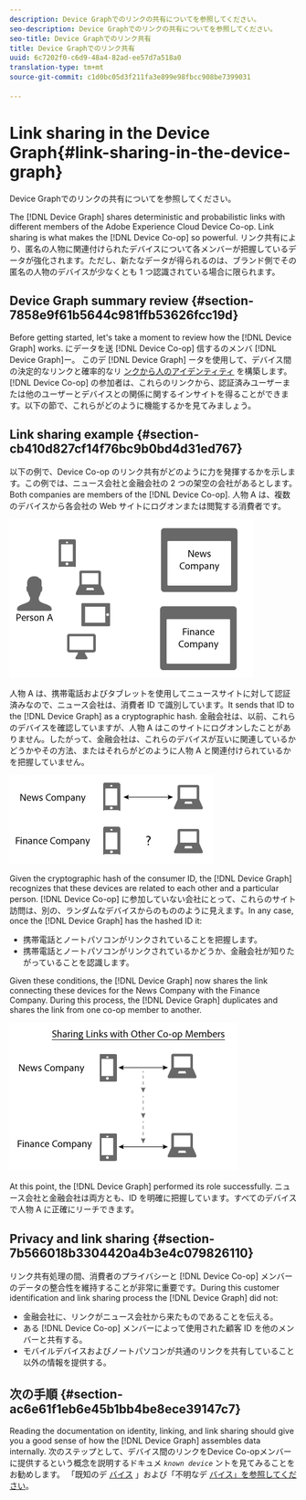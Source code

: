 ```yaml
---
description: Device Graphでのリンクの共有についてを参照してください。
seo-description: Device Graphでのリンクの共有についてを参照してください。
seo-title: Device Graphでのリンク共有
title: Device Graphでのリンク共有
uuid: 6c7202f0-c6d9-48a4-82ad-ee57d7a518a0
translation-type: tm+mt
source-git-commit: c1d0bc05d3f211fa3e899e98fbcc908be7399031

---
```



# Link sharing in the Device Graph{#link-sharing-in-the-device-graph}

Device Graphでのリンクの共有についてを参照してください。

The [!DNL Device Graph] shares deterministic and probabilistic links with different members of the Adobe Experience Cloud Device Co-op. Link sharing is what makes the [!DNL Device Co-op] so powerful. リンク共有により、匿名の人物に関連付けられたデバイスについて各メンバーが把握しているデータが強化されます。ただし、新たなデータが得られるのは、ブランド側でその匿名の人物のデバイスが少なくとも 1 つ認識されている場合に限られます。

## Device Graph summary review {#section-7858e9f61b5644c981ffb53626fcc19d}

Before getting started, let&#39;s take a moment to review how the [!DNL Device Graph] works. にデータを送 [!DNL Device Co-op] 信するのメンバ [!DNL Device Graph]ー。 このデ [!DNL Device Graph] ータを使用して、デバイス間の決定的なリンクと確率的なリ [ンクから人のアイデンティティ](../processes/links.md#concept-58bb7ab25f904f5f98d645e35205c931) を構築します。 [!DNL Device Co-op] の参加者は、これらのリンクから、認証済みユーザーまたは他のユーザーとデバイスとの関係に関するインサイトを得ることができます。以下の節で、これらがどのように機能するかを見てみましょう。

## Link sharing example {#section-cb410d827cf14f76bc9b0bd4d31ed767}

以下の例で、Device Co-op のリンク共有がどのように力を発揮するかを示します。この例では、ニュース会社と金融会社の 2 つの架空の会社があるとします。Both companies are members of the [!DNL Device Co-op]. 人物 A は、複数のデバイスから各会社の Web サイトにログオンまたは閲覧する消費者です。

![](assets/share1.png)

人物 A は、携帯電話およびタブレットを使用してニュースサイトに対して認証済みなので、ニュース会社は、消費者 ID で識別しています。It sends that ID to the [!DNL Device Graph] as a cryptographic hash. 金融会社は、以前、これらのデバイスを確認していますが、人物 A はこのサイトにログオンしたことがありません。したがって、金融会社は、これらのデバイスが互いに関連しているかどうかやその方法、またはそれらがどのように人物 A と関連付けられているかを把握していません。

![](assets/share2.png)

Given the cryptographic hash of the consumer ID, the [!DNL Device Graph] recognizes that these devices are related to each other and a particular person. [!DNL Device Co-op] に参加していない会社にとって、これらのサイト訪問は、別の、ランダムなデバイスからのもののように見えます。In any case, once the [!DNL Device Graph] has the hashed ID it:

* 携帯電話とノートパソコンがリンクされていることを把握します。
* 携帯電話とノートパソコンがリンクされているかどうか、金融会社が知りたがっていることを認識します。

Given these conditions, the [!DNL Device Graph] now shares the link connecting these devices for the News Company with the Finance Company. During this process, the [!DNL Device Graph] duplicates and shares the link from one co-op member to another.

![](assets/share3.png)

At this point, the [!DNL Device Graph] performed its role successfully. ニュース会社と金融会社は両方とも、ID を明確に把握しています。すべてのデバイスで人物 A に正確にリーチできます。

## Privacy and link sharing {#section-7b566018b3304420a4b3e4c079826110}

リンク共有処理の間、消費者のプライバシーと [!DNL Device Co-op] メンバーのデータの整合性を維持することが非常に重要です。During this customer identification and link sharing process the [!DNL Device Graph] did not:

* 金融会社に、リンクがニュース会社から来たものであることを伝える。
* ある [!DNL Device Co-op] メンバーによって使用された顧客 ID を他のメンバーと共有する。
* モバイルデバイスおよびノートパソコンが共通のリンクを共有していること以外の情報を提供する。

## 次の手順 {#section-ac6e61f1eb6e45b1bb4be8ece39147c7}

Reading the documentation on identity, linking, and link sharing should give you a good sense of how the [!DNL Device Graph] assembles data internally. 次のステップとして、デバイス間のリンクをDevice Co-opメンバーに提供するという概念を説明するドキュメ *`known device`* ントを見てみることをお勧めします。 「既知のデ [バイス](../processes/known-device.md#concept-8e87c276819a48bfac5cef10b45216d1) 」および「不明なデ [バイス」を参照してください](../processes/unknown-device.md#concept-95090d341cdc4c22ba4319d79d8f6e40)。
